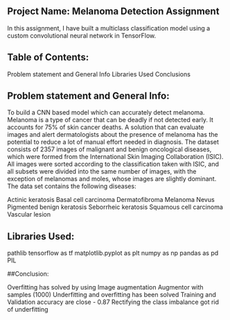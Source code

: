 ## Project Name: Melanoma Detection Assignment

In this assignment, I have built a multiclass classification model using a custom convolutional neural network in TensorFlow. 

## Table of Contents:

Problem statement and General Info
Libraries Used
Conclusions

## Problem statement and General Info: 

To build a CNN based model which can accurately detect melanoma. Melanoma is a type of cancer that can be deadly if not detected early. It accounts for 75% of skin cancer deaths. A solution that can evaluate images and alert dermatologists about the presence of melanoma has the potential to reduce a lot of manual effort needed in diagnosis.
The dataset consists of 2357 images of malignant and benign oncological diseases, which were formed from the International Skin Imaging Collaboration (ISIC). All images were sorted according to the classification taken with ISIC, and all subsets were divided into the same number of images, with the exception of melanomas and moles, whose images are slightly dominant.
The data set contains the following diseases:

Actinic keratosis
Basal cell carcinoma
Dermatofibroma
Melanoma
Nevus
Pigmented benign keratosis
Seborrheic keratosis
Squamous cell carcinoma
Vascular lesion

## Libraries Used:

pathlib
tensorflow as tf
matplotlib.pyplot as plt
numpy as np
pandas as pd
PIL

##Conclusion:

Overfitting has solved by using Image augmentation
Augmentor with samples (1000)
Underfitting and overfitting has been solved
Training and Validation accuracy are close - 0.87
Rectifying the class imbalance got rid of underfitting